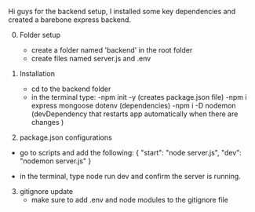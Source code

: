 Hi guys for the backend setup, I installed some key dependencies and created a barebone express backend.

0. Folder setup
     - create a folder named 'backend' in the root folder
     - create files named server.js and .env

1. Installation
     - cd to the backend folder
     - in the terminal type:
         -npm init -y (creates package.json file)
         -npm i express mongoose dotenv (dependencies)
         -npm i -D nodemon (devDependency that restarts app automatically when there are changes )


2. package.json configurations

  - go to scripts and add the following:
      {
            "start": "node server.js",
            "dev": "nodemon server.js"
      }
  
  - in the terminal, type node run dev and confirm the server is running.

3. gitignore update
    - make sure to add .env and node modules to the gitignore file
 
          

